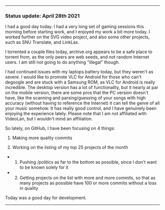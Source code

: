 
***

### Status update: April 28th 2021

I had a good day today. I had a very long set of gaming sessions this morning before starting work, and I enjoyed my work a bit more today. I worked further on the SVG video project, and also some other projects, such as SNU Translate, and LinkLax.

I torrented a couple files today, archive.org appears to be a safe place to torrent from, as the only peers are web seeds, and not random Internet users. I am still not going to do anything "illegal" though.

I had continued issues with my laptops battery today, but they weren't as severe. I would like to promote VLC for Android for those who can't degoogle and are stuck with a Samsung ROM, as VLC for Android is really incredible. The desktop version has a lot of functionality, but it nearly at par on the mobile version, there are some pros that the PC version doesn't have, like the scanning and parsing/guessing of your songs with high accuracy (without having to reference the Internet) it can tell the genre of all your music somehow. It has really good control, and I have genuinely been enjoying the experience lately. Please note that I am not affiliated with VideoLan, but I wouldn't mind an affiliation.

So lately, on GitHub, I have been focusing on 4 things:

1. Making more quality commits

2. Working on the listing of my top 25 projects of the month

* 1. Pushing /politics as far to the bottom as possible, since I don't want to be known solely for it

* 2. Getting projects on the list with more and more commits, so that as many projects as possible have 100 or more commits without a loss in quality

Today was a good day for development.

***

<!-- Notes for today
Topics for today

Torrent
SVG Video
SNU Translation
Battery issues continued
Promote VLC for Android
What I have been focusing on commit-wise for the past 18 days: {
1. Making more quality commits
2. Working on the listing of my top 25 projects of the month
2A. Pushing /politics as far to the bottom as possible, since I don't want to be known solely for it
2B. Getting projects on the list with more and more commits, so that as many projects as possible have 100 or more commits without a loss in quality
}
!-->
